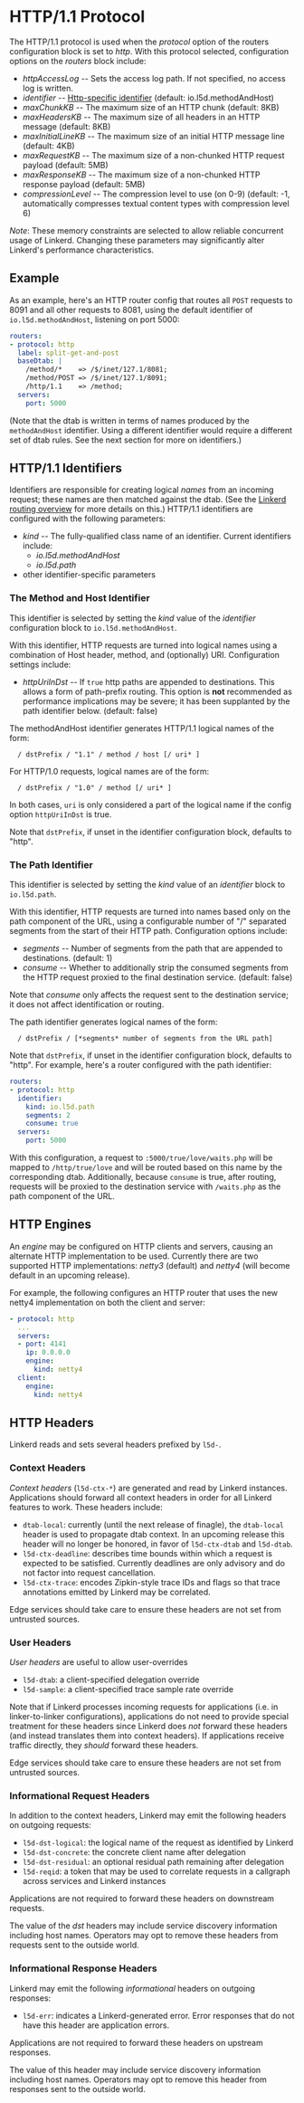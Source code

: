# HTTP/1.1 Protocol



The HTTP/1.1 protocol is used when the *protocol* option of the
routers configuration block is set to *http*.
With this protocol selected, configuration options on the *routers* block
include:

* *httpAccessLog* -- Sets the access log path.  If not specified, no
access log is written.
* *identifier* -- [Http-specific identifier](#protocol-http-identifiers) (default:
io.l5d.methodAndHost)
* *maxChunkKB* -- The maximum size of an HTTP chunk (default: 8KB)
* *maxHeadersKB* -- The maximum size of all headers in an HTTP message (default: 8KB)
* *maxInitialLineKB* -- The maximum size of an initial HTTP
  message line (default: 4KB)
* *maxRequestKB* -- The maximum size of a non-chunked HTTP request
  payload (default: 5MB)
* *maxResponseKB* -- The maximum size of a non-chunked HTTP response
  payload (default: 5MB)
* *compressionLevel* -- The compression level to use (on 0-9)
  (default: -1, automatically compresses textual content types with
  compression level 6)

_Note_: These memory constraints are selected to allow reliable
concurrent usage of Linkerd. Changing these parameters may
significantly alter Linkerd's performance characteristics.

<a name="protocol-http-defaults"></a>
## Example
As an example, here's an HTTP router config that routes all `POST`
requests to 8091 and all other requests to 8081, using the default
identifier of `io.l5d.methodAndHost`, listening on port 5000:

```yaml
routers:
- protocol: http
  label: split-get-and-post
  baseDtab: |
    /method/*    => /$/inet/127.1/8081;
    /method/POST => /$/inet/127.1/8091;
    /http/1.1    => /method;
  servers:
    port: 5000
```

(Note that the dtab is written in terms of names produced by the
`methodAndHost` identifier. Using a different identifier would require a
different set of dtab rules. See the next section for more on identifiers.)

<a name="protocol-http-identifiers"></a>
## HTTP/1.1 Identifiers

Identifiers are responsible for creating logical *names* from an incoming
request; these names are then matched against the dtab. (See the [Linkerd
routing overview](https://linkerd.io/doc/latest/routing/) for more details on
this.) HTTP/1.1 identifiers are configured with the following parameters:

* *kind* -- The fully-qualified class name of an identifier. Current
identifiers include:
  * *io.l5d.methodAndHost*
  * *io.l5d.path*
* other identifier-specific parameters

### The Method and Host Identifier

This identifier is selected by setting the *kind* value of the *identifier*
configuration block to `io.l5d.methodAndHost`.

With this identifier, HTTP requests are turned into logical names using a
combination of Host header, method, and (optionally) URI. Configuration
settings include:

* *httpUriInDst* -- If `true` http paths are appended to destinations. This
  allows a form of path-prefix routing. This option is **not** recommended as
  performance implications may be severe; it has been supplanted by the path
  identifier below. (default: false)

The methodAndHost identifier generates HTTP/1.1 logical names of the form:
```
  / dstPrefix / "1.1" / method / host [/ uri* ]
```
For HTTP/1.0 requests, logical names are of the form:
```
  / dstPrefix / "1.0" / method [/ uri* ]
```

In both cases, `uri` is only considered a part of the logical name if the
config option `httpUriInDst` is true.

Note that `dstPrefix`, if unset in the identifier configuration block,
defaults to "http".

### The Path Identifier

This identifier is selected by setting the *kind* value of an *identifier*
block to `io.l5d.path`.

With this identifier, HTTP requests are turned into names based only on the
path component of the URL, using a configurable number of "/" separated
segments from the start of their HTTP path. Configuration options include:

* *segments* -- Number of segments from the path that are appended to
  destinations. (default: 1)
* *consume* -- Whether to additionally strip the consumed segments from the
  HTTP request proxied to the final destination service. (default: false)

Note that *consume* only affects the request sent to the destination service;
it does not affect identification or routing.

The path identifier generates logical names of the form:
```
  / dstPrefix / [*segments* number of segments from the URL path]
```

Note that `dstPrefix`, if unset in the identifier configuration block,
defaults to "http". For example, here's a router configured with the path
identifier:

```yaml
routers:
- protocol: http
  identifier:
    kind: io.l5d.path
    segments: 2
    consume: true
  servers:
    port: 5000
```

With this configuration, a request to `:5000/true/love/waits.php` will be
mapped to `/http/true/love` and will be routed based on this name by the
corresponding dtab. Additionally, because `consume` is true, after routing,
requests will be proxied to the destination service with `/waits.php` as the
path component of the URL.

## HTTP Engines

An _engine_ may be configured on HTTP clients and servers, causing an
alternate HTTP implementation to be used. Currently there are two
supported HTTP implementations: _netty3_ (default) and _netty4_ (will
become default in an upcoming release).

For example, the following configures an HTTP router that uses the new
netty4 implementation on both the client and server:

```yaml
- protocol: http
  ...
  servers:
  - port: 4141
    ip: 0.0.0.0
    engine:
      kind: netty4
  client:
    engine:
      kind: netty4
```


## HTTP Headers

Linkerd reads and sets several headers prefixed by `l5d-`.

### Context Headers

_Context headers_ (`l5d-ctx-*`) are generated and read by Linkerd
instances. Applications should forward all context headers in order
for all Linkerd features to work. These headers include:

- `dtab-local`: currently (until the next release of finagle), the
  `dtab-local` header is used to propagate dtab context. In an
  upcoming release this header will no longer be honored, in favor of
  `l5d-ctx-dtab` and `l5d-dtab`.
- `l5d-ctx-deadline`: describes time bounds within which a request is
  expected to be satisfied. Currently deadlines are only advisory and
  do not factor into request cancellation.
- `l5d-ctx-trace`: encodes Zipkin-style trace IDs and flags so that
  trace annotations emitted by Linkerd may be correlated.

Edge services should take care to ensure these headers are not set
from untrusted sources.

### User Headers

_User headers_ are useful to allow user-overrides

- `l5d-dtab`: a client-specified delegation override
- `l5d-sample`: a client-specified trace sample rate override

Note that if Linkerd processes incoming requests for applications
(i.e. in linker-to-linker configurations), applications do not need to
provide special treatment for these headers since Linkerd does _not_
forward these headers (and instead translates them into context
headers). If applications receive traffic directly, they _should_
forward these headers.

Edge services should take care to ensure these headers are not set
from untrusted sources.

### Informational Request Headers

In addition to the context headers, Linkerd may emit the following
headers on outgoing requests:

- `l5d-dst-logical`: the logical name of the request as identified by Linkerd
- `l5d-dst-concrete`: the concrete client name after delegation
- `l5d-dst-residual`: an optional residual path remaining after delegation
- `l5d-reqid`: a token that may be used to correlate requests in a
               callgraph across services and Linkerd instances

Applications are not required to forward these headers on downstream
requests.

The value of the _dst_ headers may include service discovery
information including host names.  Operators may opt to remove these
headers from requests sent to the outside world.

### Informational Response Headers

Linkerd may emit the following _informational_ headers on outgoing
responses:

- `l5d-err`: indicates a Linkerd-generated error. Error responses
             that do not have this header are application errors.

Applications are not required to forward these headers on upstream
responses.

The value of this header may include service discovery information
including host names. Operators may opt to remove this header from
responses sent to the outside world.
